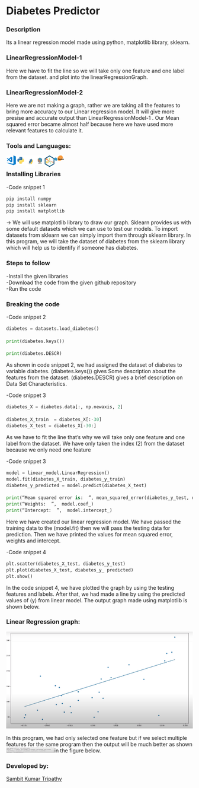 # Diabetes Predictor<br>
### Description
Its a linear regression model made using python, matplotlib library, sklearn.

### LinearRegressionModel-1 
Here we have to fit the line so we will take only one feature and one label from the dataset. 
and plot into the linearRegressionGraph. 

### LinearRegressionModel-2 
Here we are not making a graph, rather we are taking all the features to bring more accuracy to our Linear regression model.
It will give more presise and accurate output than LinearRegressionModel-1 .
Our Mean squared error became almost half because here we have used more relevant features to calculate it.


### Tools and Languages:
<img align="left" alt="VS Code" width="26px" src="vscode.png" />
<img align="left" alt="Python" width="26px" src="python.png" />
<img align="left" alt="pip" width="26px" height="34px" src="pip.png" />
<img align="left" alt="numpy" width="26px" src="numpy.png" />
<img align="left" alt="matplotlib" width="26px" src="matplotlib.png" />
<img align="left" alt="scikit learn" width="26px" src="Scikit_learn.png" />
<br>

### Installing Libraries
-Code snippet 1

```cmd
pip install numpy
pip install sklearn
pip install matplotlib

```

-> We will use matplotlib library to draw our graph. Sklearn provides us with some default datasets which we can use to test our models. 
To import datasets from sklearn we can simply import them through sklearn library. 
In this program, we will take the dataset of diabetes from the sklearn library which will help us to identify if someone has diabetes.

### Steps to follow
-Install the given libraries<br>
-Download the code from the given github repository<br>
-Run the code<br>

### Breaking the code

-Code snippet 2
```python
diabetes = datasets.load_diabetes()

print(diabetes.keys())

print(diabetes.DESCR)
```
As shown in code snippet 2, we had assigned the dataset of diabetes to variable diabetes.
(diabetes.keys()) gives Some description about the features from the dataset.
(diabetes.DESCR) gives a brief description on Data Set Characteristics.

-Code snippet 3
```python
diabetes_X = diabetes.data[:, np.newaxis, 2]

diabetes_X_train  = diabetes_X[:-30]
diabetes_X_test = diabetes_X[-30:]
```
 
As we have to fit the line that’s why we will take only one feature and one label from the dataset. 
We have only taken the index (2) from the dataset because we only need one feature 

-Code snippet 3
```python
model = linear_model.LinearRegression()
model.fit(diabetes_X_train, diabetes_y_train)
diabetes_y_predicted = model.predict(diabetes_X_test)

print(“Mean squared error is:  ”, mean_squared_error(diabetes_y_test, diabetes_y_predicted))
print(“Weights:  ”,  model.coef_)
print(“Intercept:  ”,  model.intercept_)
```
Here we have created our linear regression model. We have passed the training data to the (model.fit) then we will pass the testing data for prediction.
Then we have printed the values for mean squared error, weights and intercept.

-Code snippet 4
```python
plt.scatter(diabetes_X_test, diabetes_y_test)
plt.plot(diabetes_X_test, diabetes_y_ predicted)
plt.show()
```
In the code snippet 4, we have plotted the graph by using the testing features and labels. After that, we had made a line by using the predicted values of (y) from linear model. 
The output graph made using matplotlib is shown below.

### Linear Regression graph:
<img alt="Linear Regression graph" src="linearRegressionGraph.png" />


In this program, we had only selected one feature but if we select multiple features for the same program then the output will be much better as shown in the figure below.
<img align="left" alt="output" width="130px" src="op.png" />
### Developed by:
<a href="https://github.com/sambit221">Sambit Kumar Tripathy</a>
